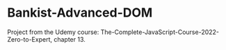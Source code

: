 # Bankist-Advanced-DOM

Project from the Udemy course: The-Complete-JavaScript-Course-2022-Zero-to-Expert, chapter 13.
